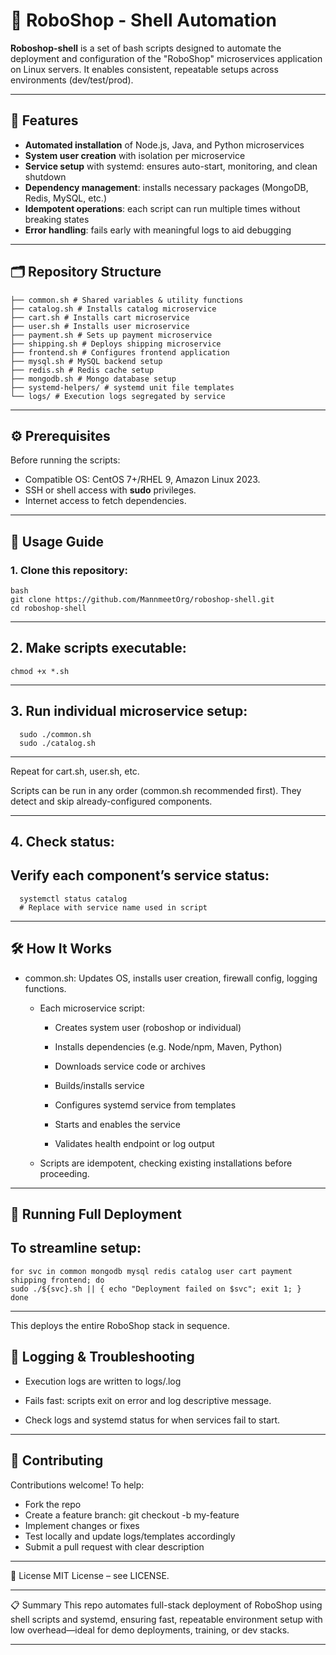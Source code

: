 # 🛒 RoboShop - Shell Automation

**Roboshop-shell** is a set of bash scripts designed to automate the deployment and configuration of the "RoboShop" microservices application on Linux servers. It enables consistent, repeatable setups across environments (dev/test/prod).

---

## 🚀 Features

- **Automated installation** of Node.js, Java, and Python microservices
- **System user creation** with isolation per microservice
- **Service setup** with systemd: ensures auto-start, monitoring, and clean shutdown
- **Dependency management**: installs necessary packages (MongoDB, Redis, MySQL, etc.)
- **Idempotent operations**: each script can run multiple times without breaking states
- **Error handling**: fails early with meaningful logs to aid debugging

---

## 🗂️ Repository Structure

```
├── common.sh # Shared variables & utility functions
├── catalog.sh # Installs catalog microservice
├── cart.sh # Installs cart microservice
├── user.sh # Installs user microservice
├── payment.sh # Sets up payment microservice
├── shipping.sh # Deploys shipping microservice
├── frontend.sh # Configures frontend application
├── mysql.sh # MySQL backend setup
├── redis.sh # Redis cache setup
├── mongodb.sh # Mongo database setup
├── systemd-helpers/ # systemd unit file templates
└── logs/ # Execution logs segregated by service
```
---

## ⚙️ Prerequisites

Before running the scripts:

- Compatible OS: CentOS 7+/RHEL 9, Amazon Linux 2023.
- SSH or shell access with **sudo** privileges.
- Internet access to fetch dependencies.

---

## 🧩 Usage Guide

### 1. Clone this repository:
```
bash
git clone https://github.com/MannmeetOrg/roboshop-shell.git
cd roboshop-shell
```
---

## 2. Make scripts executable:
```
chmod +x *.sh
```
---
## 3. Run individual microservice setup:

```
  sudo ./common.sh
  sudo ./catalog.sh
```
---

Repeat for cart.sh, user.sh, etc.

Scripts can be run in any order (common.sh recommended first). They detect and skip already-configured components.

---

## 4. Check status:
Verify each component’s service status:
---
```
  systemctl status catalog
  # Replace with service name used in script
```
---

## 🛠️ How It Works

  * common.sh: Updates OS, installs user creation, firewall config, logging functions.
    * Each microservice script:

        - Creates system user (roboshop or individual)
    
        - Installs dependencies (e.g. Node/npm, Maven, Python)
    
        - Downloads service code or archives
    
        - Builds/installs service
    
        - Configures systemd service from templates
    
        - Starts and enables the service
    
        - Validates health endpoint or log output

    * Scripts are idempotent, checking existing installations before proceeding.

---

## 🧪 Running Full Deployment
To streamline setup:
---
``` 
for svc in common mongodb mysql redis catalog user cart payment shipping frontend; do
sudo ./${svc}.sh || { echo "Deployment failed on $svc"; exit 1; }
done
```
---
This deploys the entire RoboShop stack in sequence.


## 📄 Logging & Troubleshooting

- Execution logs are written to logs/<service>.log

- Fails fast: scripts exit on error and log descriptive message.

- Check logs and systemd status for when services fail to start.

---


## 🤝 Contributing
    
Contributions welcome! To help:
    
- Fork the repo
- Create a feature branch: git checkout -b my-feature
- Implement changes or fixes
- Test locally and update logs/templates accordingly
- Submit a pull request with clear description

---

📜 License
MIT License – see LICENSE.

---

📋 Summary
This repo automates full-stack deployment of RoboShop using shell scripts and systemd, ensuring fast, 
repeatable environment setup with low overhead—ideal for demo deployments, training, or dev stacks.

---